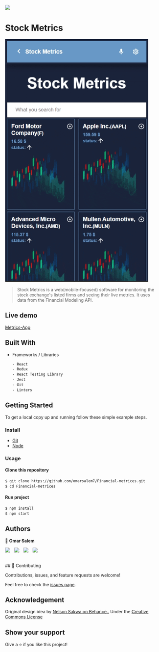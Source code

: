 ![](https://img.shields.io/badge/Microverse-blueviolet)

# Stock Metrics

![screenshot](./src/assets/screen.gif)


> Stock Metrics is a web(mobile-focused) software for monitoring the stock exchange's listed firms and seeing their live metrics. It uses data from the Financial Modeling API. 


## Live demo
[Metrics-App](https://metrics-app-v1.netlify.app/)

## Built With

- Frameworks / Libraries
  ```bash
  - React 
  - Redux
  - React Testing Library
  - Jest
  - Git
  - Linters
  ```



## Getting Started

To get a local copy up and running follow these simple example steps.

### Install
  -  [Git](https://git-scm.com/downloads)
  -  [Node](https://nodejs.org/en/download/)

### Usage
#### Clone this repository

```bash
$ git clone https://github.com/omarsalem7/Financial-metrices.git
$ cd Financial-metrices
```
#### Run project

```bash
$ npm install
$ npm start
```

## Authors

👤 **Omar Salem**


[<code><img height="26" style="padding-right:2%;" src="https://cdn.iconscout.com/icon/free/png-256/github-153-675523.png"></code>](https://github.com/omarsalem7)
[<code><img height="26" style="padding-right:2%;" src="https://upload.wikimedia.org/wikipedia/sco/thumb/9/9f/Twitter_bird_logo_2012.svg/1200px-Twitter_bird_logo_2012.svg.png"></code>](https://twitter.com/ShaherShamroukh/)
[<code><img height="26" style="padding-right:2%;" src="https://upload.wikimedia.org/wikipedia/commons/thumb/c/c9/Linkedin.svg/1200px-Linkedin.svg.png"></code>](https://www.linkedin.com/in/omar-salem-a6945b177/)
 <a href="mailto:omarsalem0721@gmail.com?subject=Hey Omar!"><img height="26" style="padding-right:2%;" src="https://cdn.worldvectorlogo.com/logos/official-gmail-icon-2020-.svg"></a>
 
<br/>
## 🤝 Contributing

Contributions, issues, and feature requests are welcome!

Feel free to check the [issues page](../../issues/).


## Acknowledgement
Original design idea by [Nelson Sakwa on Behance..](https://www.behance.net/gallery/31579789/Ballhead-App-%28Free-PSDs%29) Under the [Creative Commons License](https://creativecommons.org/licenses/by-nc/4.0/)

## Show your support

Give a ⭐️ if you like this project!
